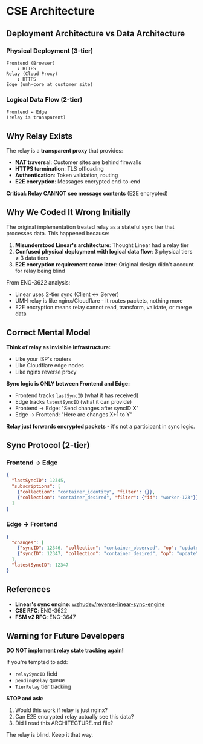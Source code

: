 # CSE Architecture

## Deployment Architecture vs Data Architecture

### Physical Deployment (3-tier)

```
Frontend (Browser)
    ↕ HTTPS
Relay (Cloud Proxy)
    ↕ HTTPS
Edge (umh-core at customer site)
```

### Logical Data Flow (2-tier)

```
Frontend ↔ Edge
(relay is transparent)
```

## Why Relay Exists

The relay is a **transparent proxy** that provides:

- **NAT traversal**: Customer sites are behind firewalls
- **HTTPS termination**: TLS offloading
- **Authentication**: Token validation, routing
- **E2E encryption**: Messages encrypted end-to-end

**Critical: Relay CANNOT see message contents** (E2E encrypted)

## Why We Coded It Wrong Initially

The original implementation treated relay as a stateful sync tier that processes data. This happened because:

1. **Misunderstood Linear's architecture**: Thought Linear had a relay tier
2. **Confused physical deployment with logical data flow**: 3 physical tiers ≠ 3 data tiers
3. **E2E encryption requirement came later**: Original design didn't account for relay being blind

From ENG-3622 analysis:

- Linear uses 2-tier sync (Client ↔ Server)
- UMH relay is like nginx/Cloudflare - it routes packets, nothing more
- E2E encryption means relay cannot read, transform, validate, or merge data

## Correct Mental Model

**Think of relay as invisible infrastructure:**

- Like your ISP's routers
- Like Cloudflare edge nodes
- Like nginx reverse proxy

**Sync logic is ONLY between Frontend and Edge:**

- Frontend tracks `lastSyncID` (what it has received)
- Edge tracks `latestSyncID` (what it can provide)
- Frontend → Edge: "Send changes after syncID X"
- Edge → Frontend: "Here are changes X+1 to Y"

**Relay just forwards encrypted packets** - it's not a participant in sync logic.

## Sync Protocol (2-tier)

### Frontend → Edge

```json
{
  "lastSyncID": 12345,
  "subscriptions": [
    {"collection": "container_identity", "filter": {}},
    {"collection": "container_desired", "filter": {"id": "worker-123"}}
  ]
}
```

### Edge → Frontend

```json
{
  "changes": [
    {"syncID": 12346, "collection": "container_observed", "op": "update", "doc": {...}},
    {"syncID": 12347, "collection": "container_desired", "op": "update", "doc": {...}}
  ],
  "latestSyncID": 12347
}
```

## References

- **Linear's sync engine**: [wzhudev/reverse-linear-sync-engine](https://github.com/wzhudev/reverse-linear-sync-engine)
- **CSE RFC**: ENG-3622
- **FSM v2 RFC**: ENG-3647

## Warning for Future Developers

**DO NOT implement relay state tracking again!**

If you're tempted to add:

- `relaySyncID` field
- `pendingRelay` queue
- `TierRelay` tier tracking

**STOP and ask:**

1. Would this work if relay is just nginx?
2. Can E2E encrypted relay actually see this data?
3. Did I read this ARCHITECTURE.md file?

The relay is blind. Keep it that way.
